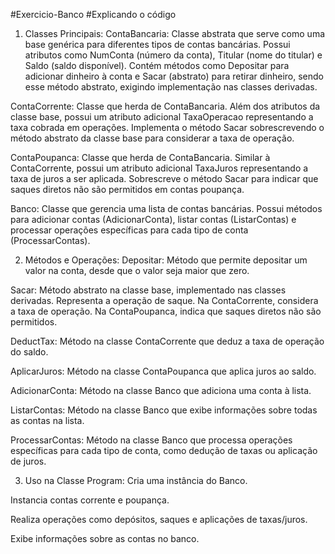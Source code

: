 #Exercicio-Banco
#Explicando o código

1. Classes Principais:
ContaBancaria: Classe abstrata que serve como uma base genérica para diferentes tipos de contas bancárias. Possui atributos como NumConta (número da conta), Titular (nome do titular) e Saldo (saldo disponível). Contém métodos como Depositar para adicionar dinheiro à conta e Sacar (abstrato) para retirar dinheiro, sendo esse método abstrato, exigindo implementação nas classes derivadas.

ContaCorrente: Classe que herda de ContaBancaria. Além dos atributos da classe base, possui um atributo adicional TaxaOperacao representando a taxa cobrada em operações. Implementa o método Sacar sobrescrevendo o método abstrato da classe base para considerar a taxa de operação.

ContaPoupanca: Classe que herda de ContaBancaria. Similar à ContaCorrente, possui um atributo adicional TaxaJuros representando a taxa de juros a ser aplicada. Sobrescreve o método Sacar para indicar que saques diretos não são permitidos em contas poupança.

Banco: Classe que gerencia uma lista de contas bancárias. Possui métodos para adicionar contas (AdicionarConta), listar contas (ListarContas) e processar operações específicas para cada tipo de conta (ProcessarContas).

2. Métodos e Operações:
Depositar: Método que permite depositar um valor na conta, desde que o valor seja maior que zero.

Sacar: Método abstrato na classe base, implementado nas classes derivadas. Representa a operação de saque. Na ContaCorrente, considera a taxa de operação. Na ContaPoupanca, indica que saques diretos não são permitidos.

DeductTax: Método na classe ContaCorrente que deduz a taxa de operação do saldo.

AplicarJuros: Método na classe ContaPoupanca que aplica juros ao saldo.

AdicionarConta: Método na classe Banco que adiciona uma conta à lista.

ListarContas: Método na classe Banco que exibe informações sobre todas as contas na lista.

ProcessarContas: Método na classe Banco que processa operações específicas para cada tipo de conta, como dedução de taxas ou aplicação de juros.

3. Uso na Classe Program:
Cria uma instância do Banco.

Instancia contas corrente e poupança.

Realiza operações como depósitos, saques e aplicações de taxas/juros.

Exibe informações sobre as contas no banco.
